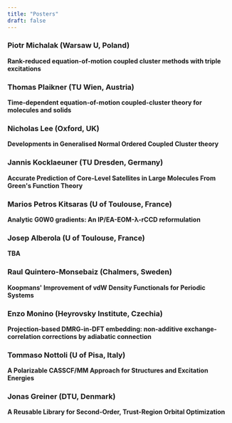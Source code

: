 ```yaml
---
title: "Posters"
draft: false
---
```


### Piotr Michalak (Warsaw U, Poland) 
**Rank-reduced equation-of-motion coupled cluster methods with triple excitations**

### Thomas Plaikner (TU Wien, Austria) 
**Time-dependent equation-of-motion coupled-cluster theory for molecules and solids**

### Nicholas Lee (Oxford, UK)
**Developments in Generalised Normal Ordered Coupled Cluster theory**

### Jannis Kocklaeuner (TU Dresden, Germany)
**Accurate Prediction of Core-Level Satellites in Large Molecules From Green's Function Theory**

### Marios Petros Kitsaras (U of Toulouse, France)
**Analytic G0W0 gradients: An IP/EA-EOM-λ-rCCD reformulation**

### Josep Alberola (U of Toulouse, France)
**TBA**

### Raul Quintero-Monsebaiz (Chalmers, Sweden)
**Koopmans' Improvement of vdW Density Functionals for Periodic Systems**

### Enzo Monino (Heyrovsky Institute, Czechia)
**Projection-based DMRG-in-DFT embedding: non-additive exchange-correlation corrections by adiabatic connection**

### Tommaso Nottoli (U of Pisa, Italy)
**A Polarizable CASSCF/MM Approach for Structures and Excitation Energies**

### Jonas Greiner (DTU, Denmark)
**A Reusable Library for Second-Order, Trust-Region Orbital Optimization**
